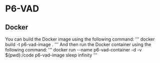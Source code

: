 # P6-VAD
## Docker
You can build the Docker image using the following command:
'''
docker build -t p6-vad-image .
'''
And then run the Docker container using the following command:
'''
docker run --name p6-vad-container -d -v ${pwd}:/code p6-vad-image sleep infinity
'''